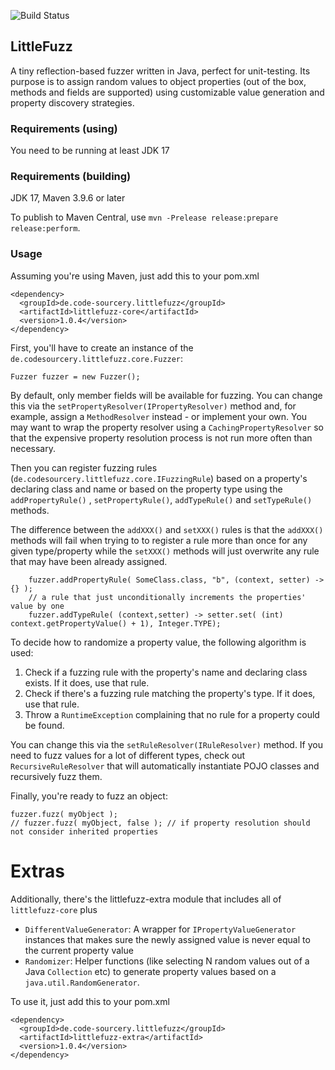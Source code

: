 
![Build Status](https://github.com/toby1984/LittleFuzz/actions/workflows/maven.yml/badge.svg)

## LittleFuzz

A tiny reflection-based fuzzer written in Java, perfect for unit-testing. Its purpose is to assign random 
values to object properties (out of the box, methods and fields are supported) 
using customizable value generation and property discovery strategies. 

### Requirements (using)

You need to be running at least JDK 17

### Requirements (building)

JDK 17, Maven 3.9.6 or later

To publish to Maven Central, use `mvn -Prelease release:prepare release:perform`.

### Usage

Assuming you're using Maven, just add this to your pom.xml

    <dependency>
      <groupId>de.code-sourcery.littlefuzz</groupId>
      <artifactId>littlefuzz-core</artifactId>
      <version>1.0.4</version>
    </dependency>

First, you'll have to create an instance of the `de.codesourcery.littlefuzz.core.Fuzzer`:

    Fuzzer fuzzer = new Fuzzer();

By default, only member fields will be available for fuzzing. You can change this via the `setPropertyResolver(IPropertyResolver)`
method and, for example, assign a `MethodResolver` instead - or implement your own. 
You may want to wrap the property resolver using a `CachingPropertyResolver` so that the expensive property resolution
process is not run more often than necessary.

Then you can register fuzzing rules (`de.codesourcery.littlefuzz.core.IFuzzingRule`) based on a property's 
declaring class and name or based on the property type using the `addPropertyRule()` , `setPropertyRule()`, 
`addTypeRule()` and `setTypeRule()` methods.

The difference between the `addXXX()` and `setXXX()` rules is that the `addXXX()` methods will fail when trying to
to register a rule more than once for any given type/property while the `setXXX()` methods will just overwrite any
rule that may have been already assigned.

        fuzzer.addPropertyRule( SomeClass.class, "b", (context, setter) -> {} );
        // a rule that just unconditionally increments the properties' value by one
        fuzzer.addTypeRule( (context,setter) -> setter.set( (int) context.getPropertyValue() + 1), Integer.TYPE);

To decide how to randomize a property value, the following algorithm is used:

1. Check if a fuzzing rule with the property's name and declaring class exists. If it does, use that rule.
2. Check if there's a fuzzing rule matching the property's type. If it does, use that rule. 
3. Throw a `RuntimeException` complaining that no rule for a property could be found.

You can change this via the `setRuleResolver(IRuleResolver)` method. If you need to fuzz values for a lot of different types,
check out `RecursiveRuleResolver` that will automatically instantiate POJO classes and recursively fuzz them.

Finally, you're ready to fuzz an object:

    fuzzer.fuzz( myObject );
    // fuzzer.fuzz( myObject, false ); // if property resolution should not consider inherited properties

# Extras

Additionally, there's the littlefuzz-extra module that includes all of `littlefuzz-core` plus 

- `DifferentValueGenerator`: A wrapper for `IPropertyValueGenerator` instances that makes sure the newly assigned value is never equal to the current property value
- `Randomizer`: Helper functions (like selecting N random values out of a Java `Collection` etc) to generate property values based on a `java.util.RandomGenerator`.

To use it, just add this to your pom.xml

    <dependency>
      <groupId>de.code-sourcery.littlefuzz</groupId>
      <artifactId>littlefuzz-extra</artifactId>
      <version>1.0.4</version>
    </dependency>